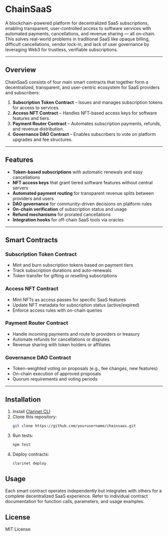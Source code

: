 # ChainSaaS

A blockchain-powered platform for decentralized SaaS subscriptions, enabling transparent, user-controlled access to software services with automated payments, cancellations, and revenue sharing — all on-chain. This solves real-world problems in traditional SaaS like opaque billing, difficult cancellations, vendor lock-in, and lack of user governance by leveraging Web3 for trustless, verifiable subscriptions.

---

## Overview

ChainSaaS consists of four main smart contracts that together form a decentralized, transparent, and user-centric ecosystem for SaaS providers and subscribers:

1. **Subscription Token Contract** – Issues and manages subscription tokens for access to services.
2. **Access NFT Contract** – Handles NFT-based access keys for software features and tiers.
3. **Payment Router Contract** – Automates subscription payments, refunds, and revenue distribution.
4. **Governance DAO Contract** – Enables subscribers to vote on platform upgrades and fee structures.

---

## Features

- **Token-based subscriptions** with automatic renewals and easy cancellations  
- **NFT access keys** that grant tiered software features without central servers  
- **Automated payment routing** for transparent revenue splits between providers and users  
- **DAO governance** for community-driven decisions on platform rules  
- **On-chain verification** of subscription status and usage  
- **Refund mechanisms** for prorated cancellations  
- **Integration hooks** for off-chain SaaS tools via oracles  

---

## Smart Contracts

### Subscription Token Contract
- Mint and burn subscription tokens based on payment tiers
- Track subscription durations and auto-renewals
- Token transfer for gifting or reselling subscriptions

### Access NFT Contract
- Mint NFTs as access passes for specific SaaS features
- Update NFT metadata for subscription status (active/expired)
- Enforce access rules with on-chain queries

### Payment Router Contract
- Handle incoming payments and route to providers or treasury
- Automate refunds for cancellations or disputes
- Revenue sharing with token holders or affiliates

### Governance DAO Contract
- Token-weighted voting on proposals (e.g., fee changes, new features)
- On-chain execution of approved proposals
- Quorum requirements and voting periods

---

## Installation

1. Install [Clarinet CLI](https://docs.hiro.so/clarinet/getting-started)
2. Clone this repository:
   ```bash
   git clone https://github.com/yourusername/chainsaas.git
   ```
3. Run tests:
    ```bash
    npm test
    ```
4. Deploy contracts:
    ```bash
    clarinet deploy
    ```

## Usage

Each smart contract operates independently but integrates with others for a complete decentralized SaaS experience.
Refer to individual contract documentation for function calls, parameters, and usage examples.

## License

MIT License